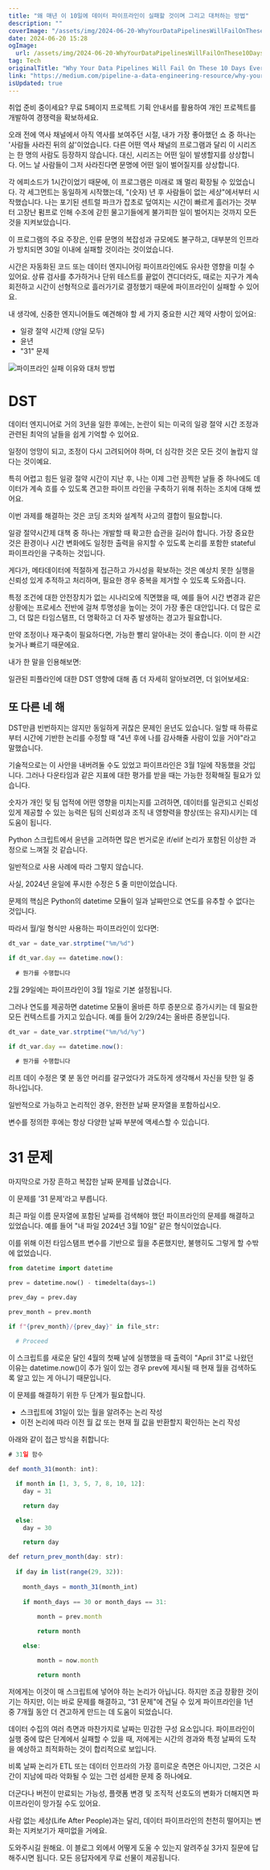 ```yaml
---
title: "왜 매년 이 10일에 데이터 파이프라인이 실패할 것이며 그리고 대처하는 방법"
description: ""
coverImage: "/assets/img/2024-06-20-WhyYourDataPipelinesWillFailOnThese10DaysEveryYearAndWhatToDoAboutIt_0.png"
date: 2024-06-20 15:28
ogImage: 
  url: /assets/img/2024-06-20-WhyYourDataPipelinesWillFailOnThese10DaysEveryYearAndWhatToDoAboutIt_0.png
tag: Tech
originalTitle: "Why Your Data Pipelines Will Fail On These 10 Days Every Year (And What To Do About It)"
link: "https://medium.com/pipeline-a-data-engineering-resource/why-your-data-pipelines-will-fail-on-these-10-days-every-year-and-what-to-do-about-it-406a202e9053"
isUpdated: true
---
```






취업 준비 중이세요? 무료 5페이지 프로젝트 기획 안내서를 활용하여 개인 프로젝트를 개발하여 경쟁력을 확보하세요.

오래 전에 역사 채널에서 아직 역사를 보여주던 시절, 내가 가장 좋아했던 쇼 중 하나는 '사람들 사라진 뒤의 삶'이었습니다. 다른 어떤 역사 채널의 프로그램과 달리 이 시리즈는 한 명의 사람도 등장하지 않습니다. 대신, 시리즈는 어떤 일이 발생할지를 상상합니다. 어느 날 사람들이 그저 사라진다면 문명에 어떤 일이 벌어질지를 상상합니다.

각 에피소드가 1시간이었기 때문에, 이 프로그램은 미래로 꽤 멀리 확장될 수 있었습니다. 각 세그먼트는 동일하게 시작했는데, "(숫자) 년 후 사람들이 없는 세상"에서부터 시작했습니다. 나는 포기된 센트럴 파크가 잡초로 덮여지는 시간이 빠르게 흘러가는 것부터 고장난 펌프로 인해 수조에 갇힌 물고기들에게 불가피한 일이 벌어지는 것까지 모든 것을 지켜보았습니다.

이 프로그램의 주요 주장은, 인류 문명의 복잡성과 규모에도 불구하고, 대부분의 인프라가 방치되면 30일 이내에 실패할 것이라는 것이었습니다.

<div class="content-ad"></div>

시간은 자동화된 코드 또는 데이터 엔지니어링 파이프라인에도 유사한 영향을 미칠 수 있어요. 상류 검사를 추가하거나 단위 테스트를 끝없이 견디더라도, 때로는 지구가 계속 회전하고 시간이 선형적으로 흘러가기로 결정했기 때문에 파이프라인이 실패할 수 있어요.

내 생각에, 신중한 엔지니어들도 예견해야 할 세 가지 중요한 시간 제약 사항이 있어요:

- 일광 절약 시간제 (양일 모두)
- 윤년
- "31" 문제

![파이프라인 실패 이유와 대처 방법](/assets/img/2024-06-20-WhyYourDataPipelinesWillFailOnThese10DaysEveryYearAndWhatToDoAboutIt_0.png)

<div class="content-ad"></div>

# DST

데이터 엔지니어로 거의 3년을 일한 후에는, 논란이 되는 미국의 일광 절약 시간 조정과 관련된 최악의 날들을 쉽게 기억할 수 있어요.

일정이 엉망이 되고, 조정이 다시 고려되어야 하며, 더 심각한 것은 모든 것이 놀랍지 않다는 것이예요.

특히 어렵고 힘든 일광 절약 시간이 지난 후, 나는 이제 그런 끔찍한 날들 중 하나에도 데이터가 계속 흐를 수 있도록 견고한 파이프 라인을 구축하기 위해 취하는 조치에 대해 썼어요.

<div class="content-ad"></div>

이번 과제를 해결하는 것은 코딩 조치와 설계적 사고의 결합이 필요합니다.

일광 절약시간제 대책 중 하나는 개발할 때 확고한 습관을 길러야 합니다. 가장 중요한 것은 환경이나 시간 변화에도 일정한 출력을 유지할 수 있도록 논리를 포함한 stateful 파이프라인을 구축하는 것입니다.

게다가, 메타데이터에 적절하게 접근하고 가시성을 확보하는 것은 예상치 못한 실행을 신뢰성 있게 추적하고 처리하며, 필요한 경우 중복을 제거할 수 있도록 도와줍니다.

특정 조건에 대한 안전장치가 없는 시나리오에 직면했을 때, 예를 들어 시간 변경과 같은 상황에는 프로세스 전반에 걸쳐 투명성을 높이는 것이 가장 좋은 대안입니다. 더 많은 로그, 더 많은 타임스탬프, 더 명확하고 더 자주 발생하는 경고가 필요합니다.

<div class="content-ad"></div>

만약 조정이나 재구축이 필요하다면, 가능한 빨리 알아내는 것이 좋습니다. 이미 한 시간 늦거나 빠르기 때문에요.

내가 한 말을 인용해보면:

일관된 피플라인에 대한 DST 영향에 대해 좀 더 자세히 알아보려면, 더 읽어보세요:

## 또 다른 네 해

<div class="content-ad"></div>

DST만큼 빈번하지는 않지만 동일하게 귀찮은 문제인 윤년도 있습니다. 일할 때 하류로부터 시간에 기반한 논리를 수정할 때 "4년 후에 나를 감사해줄 사람이 있을 거야"라고 말했습니다.

기술적으로는 이 사안을 내버려둘 수도 있었고 파이프라인은 3월 1일에 작동했을 것입니다. 그러나 다운타임과 같은 지표에 대한 평가를 받을 때는 가능한 정확해질 필요가 있습니다.

숫자가 개인 및 팀 업적에 어떤 영향을 미치는지를 고려하면, 데이터를 일관되고 신뢰성 있게 제공할 수 있는 능력은 팀의 신뢰성과 조직 내 영향력을 향상(또는 유지)시키는 데 도움이 됩니다.

Python 스크립트에서 윤년을 고려하면 많은 번거로운 if/elif 논리가 포함된 이상한 과정으로 느껴질 것 같습니다.

<div class="content-ad"></div>

일반적으로 사용 사례에 따라 그렇지 않습니다.

사실, 2024년 윤일에 푸시한 수정은 5 줄 미만이었습니다.

문제의 핵심은 Python의 datetime 모듈이 일과 날짜만으로 연도를 유추할 수 없다는 것입니다.

따라서 월/일 형식만 사용하는 파이프라인이 있다면:

<div class="content-ad"></div>

```js
dt_var = date_var.strptime("%m/%d")

if dt_var.day == datetime.now():
  
  # 뭔가를 수행합니다
```

2월 29일에는 파이프라인이 3월 1일로 기본 설정됩니다.

그러나 연도를 제공하면 datetime 모듈이 올바른 하루 증분으로 증가시키는 데 필요한 모든 컨텍스트를 가지고 있습니다. 예를 들어 2/29/24는 올바른 증분입니다.

```js
dt_var = date_var.strptime("%m/%d/%y")

if dt_var.day == datetime.now():
  
  # 뭔가를 수행합니다
```

<div class="content-ad"></div>


리프 데이 수정은 몇 분 동안 머리를 갈구었다가 과도하게 생각해서 자신을 탓한 일 중 하나입니다.

일반적으로 가능하고 논리적인 경우, 완전한 날짜 문자열을 포함하십시오.

변수를 정의한 후에는 항상 다양한 날짜 부분에 액세스할 수 있습니다.

# 31 문제

<div class="content-ad"></div>

마지막으로 가장 흔하고 복잡한 날짜 문제를 남겼습니다.

이 문제를 '31 문제'라고 부릅니다.

최근 파일 이름 문자열에 포함된 날짜를 검색해야 했던 파이프라인의 문제를 해결하고 있었습니다. 예를 들어 "내 파일 2024년 3월 10일" 같은 형식이었습니다.

이를 위해 이전 타임스탬프 변수를 기반으로 월을 추론했지만, 불행히도 그렇게 할 수밖에 없었습니다.

<div class="content-ad"></div>

```python
from datetime import datetime

prev = datetime.now() - timedelta(days=1)

prev_day = prev.day

prev_month = prev.month

if f"{prev_month}/{prev_day}" in file_str:
  
  # Proceed
```

이 스크립트를 새로운 달인 4월의 첫째 날에 실행했을 때 출력이 "April 31"로 나왔던 이유는 datetime.now()이 추가 일이 있는 경우 prev에 제시될 때 현재 월을 검색하도록 알고 있는 게 아니기 때문입니다. 

이 문제를 해결하기 위한 두 단계가 필요합니다.

- 스크립트에 31일이 있는 월을 알려주는 논리 작성
- 이전 논리에 따라 이전 월 값 또는 현재 월 값을 반환할지 확인하는 논리 작성


<div class="content-ad"></div>

아래와 같이 접근 방식을 취합니다:

```js
# 31일 함수

def month_31(month: int):

  if month in [1, 3, 5, 7, 8, 10, 12]:
    day = 31

    return day

  else:
    day = 30

    return day

def return_prev_month(day: str):
  
  if day in list(range(29, 32)):
    
    month_days = month_31(month_int)
  
    if month_days == 30 or month_days == 31:
        
        month = prev.month

        return month

    else:

        month = now.month

        return month
```

저에게는 이것이 매 스크립트에 넣어야 하는 논리가 아닙니다. 하지만 조금 장황한 것이기는 하지만, 이는 바로 문제를 해결하고, “31 문제"에 견딜 수 있게 파이프라인을 1년 중 7개월 동안 더 견고하게 만드는 데 도움이 되었습니다.

데이터 수집의 여러 측면과 마찬가지로 날짜는 민감한 구성 요소입니다. 파이프라인이 실행 중에 많은 단계에서 실패할 수 있을 때, 저에게는 시간의 경과와 특정 날짜의 도착을 예상하고 최적화하는 것이 합리적으로 보입니다.

<div class="content-ad"></div>

비록 날짜 논리가 ETL 또는 데이터 인프라의 가장 흥미로운 측면은 아니지만, 그것은 시간이 지남에 따라 악화될 수 있는 그런 섬세한 문제 중 하나에요.

더군다나 버전이 만료되는 가능성, 플랫폼 변경 및 조직적 선호도의 변화가 더해지면 파이프라인이 망가질 수도 있어요.

사람 없는 세상(Life After People)과는 달리, 데이터 파이프라인의 천천히 떨어지는 변화는 지켜보기가 재미없을 거에요.

도와주시길 원해요. 이 블로그 외에서 어떻게 도울 수 있는지 알려주실 3가지 질문에 답해주시면 됩니다. 모든 응답자에게 무료 선물이 제공됩니다.